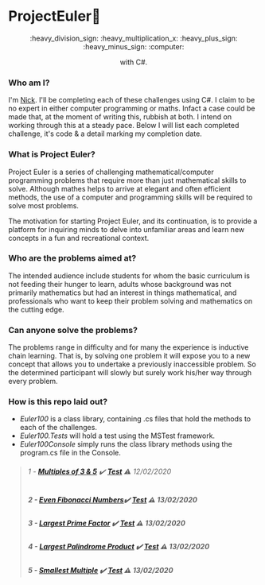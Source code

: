 

# ProjectEuler:100: 
<p align="center"> :heavy_division_sign: :heavy_multiplication_x: :heavy_plus_sign: :heavy_minus_sign: :computer:  
  
<p align="center"> with C#.

### Who am I? 

I'm [Nick](https://www.twitter.com/@cleanCodeNick). I'll be completing each of these challenges using C#. I claim to be no expert in either computer programming or maths. Infact a case could be made that, at the moment of writing this, rubbish at both. I intend on working through this at a steady pace. Below I will list each completed challenge, it's code & a detail marking my completion date. 

### What is Project Euler?  

Project Euler is a series of challenging mathematical/computer programming problems that require more than just mathematical skills to solve. Although mathes helps to arrive at elegant and often efficient methods, the use of a computer and programming skills will be required to solve most problems.  

The motivation for starting Project Euler, and its continuation, is to provide a platform for inquiring minds to delve into unfamiliar areas and learn new concepts in a fun and recreational context.  

### Who are the problems aimed at?  

The intended audience include students for whom the basic curriculum is not feeding their hunger to learn, adults whose background was not primarily mathematics but had an interest in things mathematical, and professionals who want to keep their problem solving and mathematics on the cutting edge.

### Can anyone solve the problems?  

The problems range in difficulty and for many the experience is inductive chain learning. That is, by solving one problem it will expose you to a new concept that allows you to undertake a previously inaccessible problem. So the determined participant will slowly but surely work his/her way through every problem.  

### How is this repo laid out?  
* *Euler100* is a class library, containing .cs files that hold the methods to each of the challenges.      
* *Euler100.Tests* will hold a test using the MSTest framework.  
* *Euler100Console* simply runs the class library methods using the program.cs file in the Console.   

>###### 1 - [_**Multiples of 3 & 5**_](https://github.com/NickBurness/ProjectEuler100/blob/master/Euler100/MultiplesOf3And5.cs) :heavy_check_mark: [_**Test**_](https://github.com/NickBurness/ProjectEuler100/blob/master/Euler100.Tests/MultiplesOf3And5Test.cs) :warning: 12/02/2020
>##### 2 - [_**Even Fibonacci Numbers**_](https://github.com/NickBurness/ProjectEuler100/blob/master/Euler100/EvenFibonacciNumbers.cs):heavy_check_mark: [_**Test**_](https://github.com/NickBurness/ProjectEuler100/blob/master/Euler100.Tests/EvenFibonacciNumbersTest.cs) :warning: 13/02/2020
>##### 3 - [_**Largest Prime Factor**_](https://github.com/NickBurness/ProjectEuler100/blob/master/Euler100/LargestPrimeFactor.cs) :heavy_check_mark: [_**Test**_](https://github.com/NickBurness/ProjectEuler100/blob/master/Euler100.Tests/LargestPrimeFactorTest.cs)  :warning: 13/02/2020
>##### 4 - [_**Largest Palindrome Product**_](https://github.com/NickBurness/ProjectEuler100/blob/master/Euler100/LargestPalindromeProduct.cs) :heavy_check_mark: [_**Test**_](https://github.com/NickBurness/ProjectEuler100/blob/master/Euler100.Tests/LargestPalindromeProductTest.cs) :warning: 13/02/2020
>##### 5 - [_**Smallest Multiple**_](https://github.com/NickBurness/ProjectEuler100/blob/master/Euler100/SmallestMultiple.cs) :heavy_check_mark: [_**Test**_](https://github.com/NickBurness/ProjectEuler100/blob/master/Euler100.Tests/SmallestMultipleTest.cs) :warning: 13/02/2020
